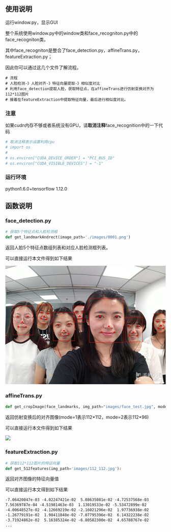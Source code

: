 ## 使用说明

运行window.py，显示GUI

整个系统使用window.py中的window类和face_recogniton.py中的face_recogniton类。

其中face_recogniton是整合了face_detection.py，affineTrans.py，featureExtraction.py；

因此你可以通过这几个文件了解流程。

```
# 流程
# 人脸检测-》人脸对齐-》特征向量提取-》相似度对比
# 利用face_detection提取人脸，获取特征点，在affineTrans进行仿射变换对齐为112*112图片
# 接着在featureExtraction中提取特征向量，最后进行相似度对比。
```

### 注意

如果cudn内存不够或者系统没有GPU，请**取消注释**face_recognition中的一下代码

```python
# 取消注释表示设置利用cpu
# import os
#
# os.environ["CUDA_DEVICE_ORDER"] = "PCI_BUS_ID"
# os.environ["CUDA_VISIBLE_DEVICES"] = "-1"
```

### 运行环境

python1.6.0+tensorflow 1.12.0

## 函数说明

### face_detection.py

```python
# 获取5个特征点和人脸检测框
def get_landmarkAndrect(image_path='./images/0001.png')
```

返回人脸5个特征点数组列表和对应人脸检测框列表。

可以直接运行本文件得到如下结果

![person7_dect](../images/person7_dect.jpg)

### affineTrans.py

```python
def get_cropImage(face_landmarks, img_path="images/face_test.jpg", mode=1)
```

返回仿射变换后的对齐图像(mode=1表示112\*112，mode=2表示112\*96)

可以直接运行本文件得到如下结果

![](E:/blog/site/source/images/affine.jpg)

### featureExtraction.py

```python
# 获取112*112图片的特征向量
def get_512features(img_path='images/112_112.jpg'):
```

返回对齐图像的特征向量值

可以直接运行本文得到如下结果

```
-7.06420047e-03 -4.02247421e-02  5.08635081e-02 -4.72537568e-03
7.56369787e-04 -4.51981463e-03  1.13019533e-02 -5.53472899e-02
-4.00648527e-02 -4.12669219e-02 -2.16021296e-02  1.97736938e-02
-1.26779191e-02  1.98411848e-02 -7.07795396e-02  6.14322238e-02
-3.71924862e-02  5.16385324e-02 -6.80582300e-02  4.65788767e-02
...
```

